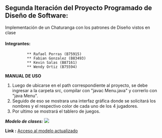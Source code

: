 

## Segunda Iteración del Proyecto Programado de Diseño de Software:

Implementación de un Chaturanga con los patrones de Diseño vistos en clase

#### Integrantes: 

              ** Rafael Porras (B75915) 
              ** Fabian Gonzalez (B83493) 
              ** Kevin Salas (B87161)
              ** Wendy Ortiz (B75594)
              
**MANUAL DE USO**

1. Luego de ubicarse en el path correspondiente al proyecto, se debe ingresar a la carpeta src, compilar con "javac Menu.java" y correrlo con "java Menu".
2. Seguido de eso se mostrara una interfaz gráfica donde se solicitará los nombres y el respectivo color de cada uno de los 4 jugadores.
3. Por ultimo se mostrará el tablero de juegos.

***Modelo de clases:***
![](https://i.imgur.com/wOav4TU.jpg)


**Link :** [Acceso al modelo actualizado](https://lucid.app/lucidchart/5ab7cf6b-e7b0-41e3-a822-30268901e57f/edit?invitationId=inv_cba40b48-ef38-4f71-a1f6-81cd0827e5ec&page=2GWogsdkf0.o#)
